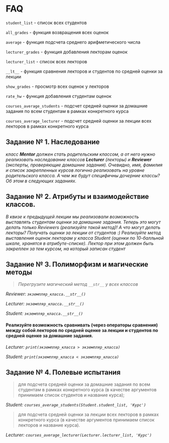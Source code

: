 # FAQ
```student_list``` - список всех студентов

``` all_grades ``` - функция возвращения всех оценок

``` average ``` - функция подсчета среднего арифметического числа

``` lecturer_grades ``` - функция добавления лекторам оценок

``` lecturer_list ``` - список всех лекторов

``` __lt__ ``` - функция сравнения лекторов и студентов по средней оценки за лекции

``` show_grades ``` - просмотр всех оценок у лекторов

``` rate_hw ``` - функция добавления студентам оценок

``` courses_average_students ``` - подсчет средней оценки за домашние задания по всем студентам в рамках конкретного курса

``` courses_average_lecturer ``` - подсчет средней оценки за лекции всех лекторов в рамках конкретного курса



## Задание № 1. Наследование
*класс **Mentor** должен стать родительским классом, а от него нужно реализовать наследование классов **Lecturer** (лекторы) и **Reviewer** (эксперты, проверяющие домашние задания). Очевидно, имя, фамилия и список закрепленных курсов логично реализовать на уровне родительского класса. А чем же будут специфичны дочерние классы? Об этом в следующих заданиях.*
## Задание № 2. Атрибуты и взаимодействие классов.
*В квизе к предыдущей лекции мы реализовали возможность выставлять студентам оценки за домашние задания. Теперь это могут делать только Reviewers (реализуйте такой метод)! А что могут делать лекторы? Получать оценки за лекции от студентов :) Реализуйте метод выставления оценок лекторам у класса Student (оценки по 10-балльной шкале, хранятся в атрибуте-списке). Лектор при этом должен быть закреплен за тем курсом, на который записан студент*
## Задание № 3. Полиморфизм и магические методы
>*Перегрузите магический метод ```__str__``` у всех классов*
> 
*Reviewer: ```экземпляр_класса.__str__()```*

*Lecturer: ```экземпляр_класса.__str__()```*

*Student: ```экземпляр_класса.__str__()```*

#### Реализуйте возможность сравнивать (через операторы сравнения) между собой лекторов по средней оценке за лекции и студентов по средней оценке за домашние задания.

*Lecturer: ```print(экземпляр_класса > экземпляр_класса)```*

*Student: ```print(экземпляр_класса < экземпляр_класса)```*

## Задание № 4. Полевые испытания

>для подсчета средней оценки за домашние задания по всем студентам в рамках конкретного курса (в качестве аргументов принимаем список студентов и название курса);

*Student: ```courses_average_students(Student.student_list, 'Курс')```*

>для подсчета средней оценки за лекции всех лекторов в рамках конкретного курса (в качестве аргументов принимаем список лекторов и название курса).

*Lecturer: ```courses_average_lecturer(Lecturer.lecturer_list, 'Курс')```*



